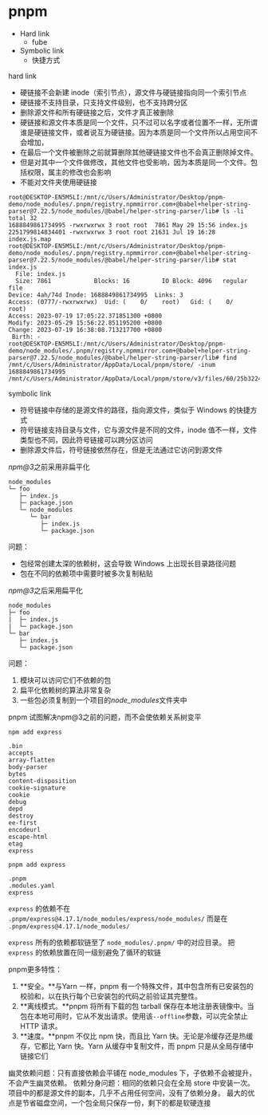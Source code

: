 # pnpm

- Hard link
  - fube
- Symbolic link
  - 快捷方式

hard link

- 硬链接不会新建 inode（索引节点），源文件与硬链接指向同一个索引节点
- 硬链接不支持目录，只支持文件级别，也不支持跨分区
- 删除源文件和所有硬链接之后，文件才真正被删除
- 硬链接和源文件本质是同一个文件，只不过可以名字或者位置不一样，无所谓谁是硬链接文件，或者说互为硬链接。因为本质是同一个文件所以占用空间不会增加，
- 在最后一个文件被删除之前就算删除其他硬链接文件也不会真正删除掉文件。
- 但是对其中一个文件做修改，其他文件也受影响，因为本质是同一个文件。包括权限，属主的修改也会影响
- 不能对文件夹使用硬链接

```
root@DESKTOP-EN5M5LI:/mnt/c/Users/Administrator/Desktop/pnpm-demo/node_modules/.pnpm/registry.npmmirror.com+@babel+helper-string-parser@7.22.5/node_modules/@babel/helper-string-parser/lib# ls -li
total 32
1688849861734995 -rwxrwxrwx 3 root root  7861 May 29 15:56 index.js
2251799814834401 -rwxrwxrwx 3 root root 21631 Jul 19 16:28 index.js.map
root@DESKTOP-EN5M5LI:/mnt/c/Users/Administrator/Desktop/pnpm-demo/node_modules/.pnpm/registry.npmmirror.com+@babel+helper-string-parser@7.22.5/node_modules/@babel/helper-string-parser/lib# stat index.js
  File: index.js
  Size: 7861            Blocks: 16         IO Block: 4096   regular file
Device: 4ah/74d Inode: 1688849861734995  Links: 3
Access: (0777/-rwxrwxrwx)  Uid: (    0/    root)   Gid: (    0/    root)
Access: 2023-07-19 17:05:22.371851300 +0800
Modify: 2023-05-29 15:56:22.851195200 +0800
Change: 2023-07-19 16:38:08.713217700 +0800
 Birth: -
root@DESKTOP-EN5M5LI:/mnt/c/Users/Administrator/Desktop/pnpm-demo/node_modules/.pnpm/registry.npmmirror.com+@babel+helper-string-parser@7.22.5/node_modules/@babel/helper-string-parser/lib# find /mnt/c/Users/Administrator/AppData/Local/pnpm/store/ -inum 1688849861734995
/mnt/c/Users/Administrator/AppData/Local/pnpm/store/v3/files/60/25b32248ed4880de18eafaaf2a1d0ab4eab2180c502d9bbe8103e3d1b278d57807d3d103e243b509a913d9e54b0aecec80b33a2a5aa7ff629ad5fadf64b182
```

symbolic link

- 符号链接中存储的是源文件的路径，指向源文件，类似于 Windows 的快捷方式
- 符号链接支持目录与文件，它与源文件是不同的文件，inode 值不一样，文件类型也不同，因此符号链接可以跨分区访问
- 删除源文件后，符号链接依然存在，但是无法通过它访问到源文件

*npm@3*之前采用非扁平化

```
node_modules
└─ foo
   ├─ index.js
   ├─ package.json
   └─ node_modules
      └─ bar
         ├─ index.js
         └─ package.json
```

问题：

- 包经常创建太深的依赖树，这会导致 Windows 上出现长目录路径问题
- 包在不同的依赖项中需要时被多次复制粘贴

*npm@3*之后采用扁平化

```
node_modules
├─ foo
|  ├─ index.js
|  └─ package.json
└─ bar
   ├─ index.js
   └─ package.json
```

问题：

1. 模块可以访问它们不依赖的包
2. 扁平化依赖树的算法非常复杂
3. 一些包必须复制到一个项目的*node_modules*文件夹中

pnpm 试图解决npm@3之前的问题，而不会使依赖关系树变平

`npm add express`

```
.bin
accepts
array-flatten
body-parser
bytes
content-disposition
cookie-signature
cookie
debug
depd
destroy
ee-first
encodeurl
escape-html
etag
express
```

`pnpm add express`

```
.pnpm
.modules.yaml
express
```

`express` 的依赖不在 `.pnpm/express@4.17.1/node_modules/express/node_modules/` 而是在 `.pnpm/express@4.17.1/node_modules/`

`express` 所有的依赖都软链至了 `node_modules/.pnpm/` 中的对应目录。 把 `express` 的依赖放置在同一级别避免了循环的软链

pnpm更多特性：

1. **安全。**与Yarn 一样，pnpm 有一个特殊文件，其中包含所有已安装包的校验和，以在执行每个已安装包的代码之前验证其完整性。
2. **离线模式。**pnpm 将所有下载的包 tarball 保存在本地注册表镜像中。当包在本地可用时，它从不发出请求。使用该`--offline`参数，可以完全禁止 HTTP 请求。
3. **速度。**pnpm 不仅比 npm 快，而且比 Yarn 快。无论是冷缓存还是热缓存，它都比 Yarn 快。Yarn 从缓存中复制文件，而 pnpm 只是从全局存储中链接它们

幽灵依赖问题：只有直接依赖会平铺在 node_modules 下，子依赖不会被提升，不会产生幽灵依赖。
依赖分身问题：相同的依赖只会在全局 store 中安装一次。项目中的都是源文件的副本，几乎不占用任何空间，没有了依赖分身。
最大的优点是节省磁盘空间，一个包全局只保存一份，剩下的都是软硬连接
